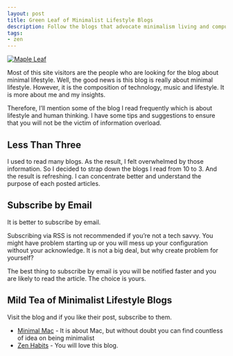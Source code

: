 ```yaml
---
layout: post
title: Green Leaf of Minimalist Lifestyle Blogs
description: Follow the blogs that advocate minimalism living and computing.
tags: 
- zen
---
```

[ ![Maple Leaf][img3] ](http://images.sayzlim.net/2010/07/maple_leaf.jpg "Maple Leaf")

[img3]: http://images.sayzlim.net/2010/07/maple_leaf.jpg "Maple Leaf"

Most of this site visitors are the people who are looking for the blog about minimal lifestyle. Well, the good news is this blog is really about minimal lifestyle. However, it is the composition of technology, music and lifestyle. It is more about me and my insights.

Therefore, I’ll mention some of the blog I read frequently which is about lifestyle and human thinking. I have some tips and suggestions to ensure that you will not be the victim of information overload.

## Less Than Three

I used to read many blogs. As the result, I felt overwhelmed by those information. So I decided to strap down the blogs I read from 10 to 3. And the result is refreshing. I can concentrate better and understand the purpose of each posted articles.

## Subscribe by Email

It is better to subscribe by email.

Subscribing via RSS is not recommended if you’re not a tech savvy. You might have problem starting up or you will mess up your configuration without your acknowledge. It is not a big deal, but why create problem for yourself?

The best thing to subscribe by email is you will be notified faster and you are likely to read the article. The choice is yours.

## Mild Tea of Minimalist Lifestyle Blogs

Visit the blog and if you like their post, subscribe to them.

- [Minimal Mac][1] - It is about Mac, but without doubt you can find countless of idea on being minimalist
- [Zen Habits][2] - You will love this blog.

[1]: http://minimalmac.com/ "Minimal Mac"
[2]: http://zenhabits.net/ "zenhabits"